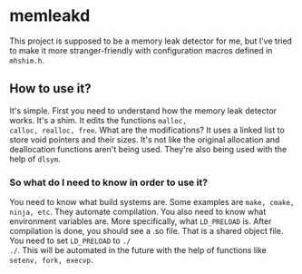 # memleakd
This project is supposed to be a memory leak detector for me, but I've tried to make it more stranger-friendly with configuration macros defined in <code>mhshim.h</code>.
## How to use it?
It's simple. First you need to understand how the memory leak detector works. It's a shim. It edits the functions <code>malloc, calloc, realloc, free</code>.
What are the modifications? It uses a linked list to store void pointers and their sizes. It's not like the original allocation and deallocation functions aren't being used.
They're also being used with the help of <code>dlsym</code>. 
### So what do I need to know in order to use it?
You need to know what build systems are. Some examples are <code>make, cmake, ninja, etc</code>. They automate compilation.
You also need to know what environment variables are. More specifically, what <code>LD_PRELOAD</code> is. After compilation is done, you should see a .so file.
That is a shared object file. You need to set <code>LD_PRELOAD</code> to <code>./<shared object path> ./<target executable></code>. This will be automated in the future
with the help of functions like <code>setenv, fork, execvp</code>.
